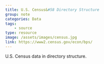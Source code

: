 ```yaml
---
title: U.S. Census&#58 Directory Structure
group: note
categories: Data
tags:
    - source
type: resource
image: /assets/images/census.jpg
link: https://www2.census.gov/econ/bps/
---
```

U.S. Census data in directory structure.
